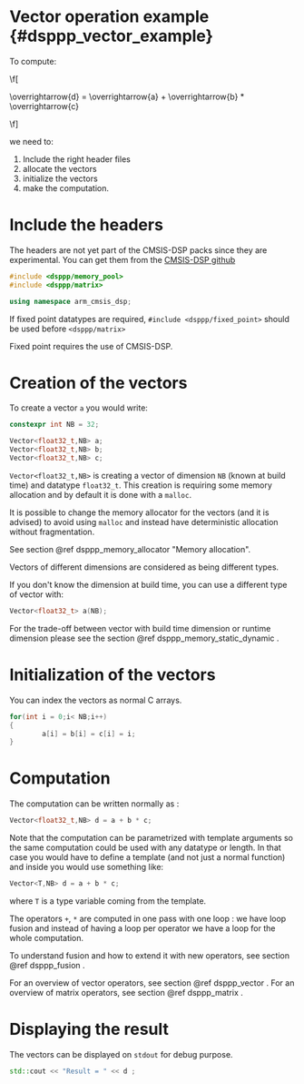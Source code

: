 # Vector operation example {#dsppp_vector_example}

To compute:

\f[

\overrightarrow{d} = \overrightarrow{a} + \overrightarrow{b} * \overrightarrow{c}

\f]

we need to:
1. Include the right header files
2. allocate the vectors
3. initialize the vectors
4. make the computation.

# Include the headers

The headers are not yet part of the CMSIS-DSP packs since they are experimental. You can get them from the [CMSIS-DSP github](https://github.com/ARM-software/CMSIS-DSP/tree/main/dsppp/Include/dsppp)

```cpp
#include <dsppp/memory_pool>
#include <dsppp/matrix>

using namespace arm_cmsis_dsp;
```

If fixed point datatypes are required, `#include <dsppp/fixed_point>` should be used before `<dsppp/matrix>`

Fixed point requires the use of CMSIS-DSP.

# Creation of the vectors

To create a vector `a` you would write:

```cpp
constexpr int NB = 32;

Vector<float32_t,NB> a;
Vector<float32_t,NB> b;
Vector<float32_t,NB> c;
```

`Vector<float32_t,NB>` is creating a vector of dimension `NB` (known at build time) and datatype `float32_t`. This creation is requiring some memory allocation and by default it is done with a `malloc`. 

It is possible to change the memory allocator for the vectors (and it is advised) to avoid using `malloc` and instead have deterministic allocation without fragmentation.

See section @ref dsppp_memory_allocator "Memory allocation".

Vectors of different dimensions are considered as being different types.

If you don't know the dimension at build time, you can use a different type of vector with:

```cpp
Vector<float32_t> a(NB);
```

For the trade-off between vector with build time dimension or runtime dimension please see the section @ref dsppp_memory_static_dynamic .

# Initialization of the vectors

You can index the vectors as normal C arrays.

```cpp
for(int i = 0;i< NB;i++)
{
        a[i] = b[i] = c[i] = i;
}
```

# Computation

The computation can be written normally as :

```cpp
Vector<float32_t,NB> d = a + b * c;
```

Note that the computation can be parametrized with template arguments so the same computation could be used with any datatype or length. In that case you would have to define a template (and not just a normal function) and inside you would use something like:

```cpp
Vector<T,NB> d = a + b * c;
```

where `T` is a type variable coming from the template.

The operators `+`, `*` are computed in one pass with one loop : we have loop fusion and instead of having a loop per operator we have a loop for the whole computation.

To understand fusion and how to extend it with new operators, see section @ref dsppp_fusion .

For an overview of vector operators, see section @ref dsppp_vector .
For an overview of matrix operators, see section @ref dsppp_matrix .

# Displaying the result

The vectors can be displayed on `stdout` for debug purpose.

```cpp
std::cout << "Result = " << d ;
```
